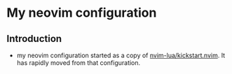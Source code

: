 # My neovim configuration 

## Introduction

* my neovim configuration started as a copy of [nvim-lua/kickstart.nvim](https://github.com/nvim-lua/kickstart.nvim).
It has rapidly moved from that configuration. 

